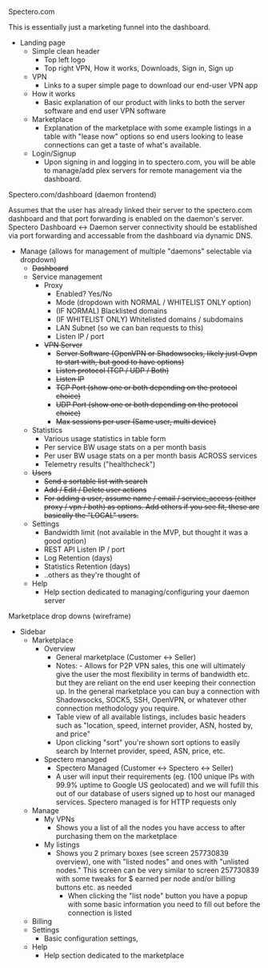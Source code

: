Spectero.com

This is essentially just a marketing funnel into the dashboard.

- Landing page
  - Simple clean header
    - Top left logo
    - Top right VPN, How it works, Downloads, Sign in, Sign up
  - VPN
    - Links to a super simple page to download our end-user VPN app
  - How it works
    - Basic explanation of our product with links to both the server software and end user VPN software
  - Marketplace
    - Explanation of the marketplace with some example listings in a table with "lease now" options so end users looking to lease connections can get a taste of what's available.
  - Login/Signup
    - Upon signing in and logging in to spectero.com, you will be able to manage/add plex servers for remote management via the dashboard.
    
Spectero.com/dashboard (daemon frontend)

Assumes that the user has already linked their server to the spectero.com dashboard and that port forwarding is enabled on the daemon's server. Spectero Dashboard <-> Daemon server connectivity should be established via port forwarding and accessable from the dashboard via dynamic DNS.

- Manage (allows for management of multiple "daemons" selectable via dropdown)
  - ~~Dashboard~~
  - Service management
    - Proxy
      - Enabled? Yes/No
      - Mode (dropdown with NORMAL / WHITELIST ONLY option)
      - (IF NORMAL) Blacklisted domains
      - (IF WHITELIST ONLY) Whitelisted domains / subdomains
      - LAN Subnet (so we can ban requests to this)
      - Listen IP / port
    - ~~VPN Server~~
      - ~~Server Software (OpenVPN or Shadowsocks, likely just Ovpn to start with, but good to have options)~~
      - ~~Listen protocol (TCP / UDP / Both)~~
      - ~~Listen IP~~
      - ~~TCP Port (show one or both depending on the protocol choice)~~
      - ~~UDP Port (show one or both depending on the protocol choice)~~
      - ~~Max sessions per user (Same user, multi device)~~
  - Statistics
    - Various usage statistics in table form
    - Per service BW usage stats on a per month basis
    - Per user BW usage stats on a per month basis ACROSS services
    - Telemetry results ("healthcheck")
  - ~~Users~~
    - ~~Send a sortable list with search~~
    - ~~Add / Edit / Delete user actions~~
    - ~~For adding a user, assume name / email / service_access (either proxy / vpn / both) as options. Add others if you see fit, these are basically the "LOCAL" users.~~
  - Settings
    - Bandwidth limit (not available in the MVP, but thought it was a good option)
    - REST API Listen IP / port
    - Log Retention (days)
    - Statistics Retention (days)
    - ..others as they're thought of
  - Help
    - Help section dedicated to managing/configuring your daemon server
    
    
    
Marketplace drop downs (wireframe)
- Sidebar
  - Marketplace
    - Overview
      - General marketplace (Customer <-> Seller)
      - Notes: - Allows for P2P VPN sales, this one will ultimately give the user the most flexibility in terms of bandwidth etc. but they are reliant on the end user keeping their connection up. In the general marketplace you can buy a connection with Shadowsocks, SOCK5, SSH, OpenVPN, or whatever other connection methodology you require.
      - Table view of all available listings, includes basic headers such as "location, speed, internet provider, ASN, hosted by, and price"
      - Upon clicking "sort" you're shown sort options to easily search by Internet provider, speed, ASN, price, etc.
    - Spectero managed
      - Spectero Managed (Customer <-> Spectero <-> Seller)
      - A user will input their requirements (eg. (100 unique IPs with 99.9% uptime to Google US geolocated) and we will fufill this out of our database of users signed up to host our managed services. Spectero managed is for HTTP requests only
  - Manage
    - My VPNs
      - Shows you a list of all the nodes you have access to after purchasing them on the marketplace
    - My listings
      - Shows you 2 primary boxes (see screen 257730839 overview), one with "listed nodes" and ones with "unlisted nodes." This screen can be very similar to screen 257730839 with some tweaks for $ earned per node and/or billing buttons etc. as needed
        - When clicking the "list node" button you have a popup with some basic information you need to fill out before the connection is listed
  - Billing
  - Settings
    - Basic configuration settings,
  - Help
    - Help section dedicated to the marketplace
